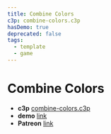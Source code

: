 ```yaml
---
title: Combine Colors
c3p: combine-colors.c3p
hasDemo: true
deprecated: false
tags:
  - template
  - game 
---
```


# Combine Colors

* **c3p** [combine-colors.c3p](source/c3p/combine-colors.c3p)
* **demo** [link](demo)
* **Patreon** [link](https://patreon.com/el3um4s)
